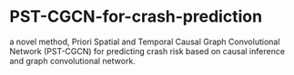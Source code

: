 # PST-CGCN-for-crash-prediction
a novel method, Priori Spatial and Temporal Causal Graph  Convolutional Network (PST-CGCN) for predicting crash risk based on causal  inference and graph convolutional network.  
